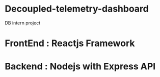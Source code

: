 # Decoupled-telemetry-dashboard
DB intern project

# FrontEnd : Reactjs Framework
  
# Backend : Nodejs with Express API
